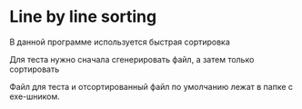 # Line by line sorting

В данной программе используется быстрая сортировка

Для теста нужно сначала сгенерировать файл, а затем только сортировать

Файл для теста и отсортированный файл по умолчанию лежат в папке с exe-шником.
